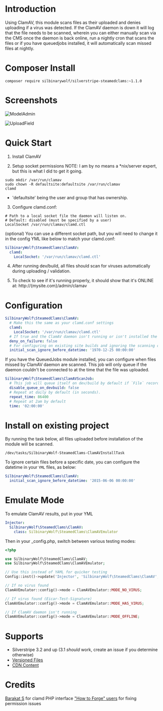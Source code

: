 # Introduction

Using ClamAV, this module scans files as their uploaded and denies uploading if a virus was detected. If the ClamAV daemon is down it will log
that the file needs to be scanned, wherein you can either manually scan via the CMS once the daemon is back online, run a
nightly cron that scans the files or if you have queuedjobs installed, it will automatically scan missed files at nightly.

# Composer Install

```
composer require silbinarywolf/silverstripe-steamedclams:~1.1.0
```

# Screenshots

![ModelAdmin](https://cloud.githubusercontent.com/assets/3859574/20911711/000abbd2-bbbe-11e6-9b93-f0490cc055f7.png)

![UploadField](https://cloud.githubusercontent.com/assets/3859574/20907335/b8459310-bba1-11e6-86d2-3a5f6cc6e959.jpg)

# Quick Start

1) Install ClamAV

2) Setup socket permissions
NOTE: I am by no means a *nix/server expert, but this is what I did to get it going.
```
sudo mkdir /var/run/clamav
sudo chown -R defaultsite:defaultsite /var/run/clamav
clamd
```
* 'defaultsite' being the user and group that has ownership.

3) Configure clamd.conf:
```
# Path to a local socket file the daemon will listen on.
# Default: disabled (must be specified by a user)
LocalSocket /var/run/clamav/clamd.ctl
```

(optional) You can use a different socket path, but you will need to change it in
the config YML like below to match your clamd.conf:
```yml
SilbinaryWolf\SteamedClams\ClamAV:
  clamd:
    LocalSocket: '/var/run/clamav/clamd.ctl'
```

4) After running dev/build, all files should scan for viruses automatically during uploading / validation.

5) To check to see if it's running properly, it should show that it's ONLINE at: http://{mysite.com}/admin/clamav

# Configuration

```yml
SilbinaryWolf\SteamedClams\ClamAV:
  # Make this the same as your clamd.conf settings
  clamd:
    LocalSocket: '/var/run/clamav/clamd.ctl'
  # If true and the ClamAV daemon isn't running or isn't installed the file will be denied as if it has a virus.
  deny_on_failure: false
  # For configuring on existing site builds and ignoring the scanning of pre-module install `File` records. 
  initial_scan_ignore_before_datetime: '1970-12-25 00:00:00'
```

If you have the QueuedJobs module installed, you can configure when files missed by ClamAV daemon are scanned.
This job will only queue if the daemon couldn't be connected to at the time that the file was uploaded.

```yml
SilbinaryWolf\SteamedClams\ClamAVScanJob:
  # This job will queue itself on dev/build by default if `File` records have been missed in scanning.
  disable_queue_on_devbuild: false
  # Repeat at daily by default (in seconds).
  repeat_time: 86400
  # Repeat at 2am by default
  time: '02:00:00'
```

# Install on existing project

By running the task below, all files uploaded before installation of the module will be
scanned.

```
/dev/tasks/SilbinaryWolf-SteamedClams-ClamAVInstallTask
```

To ignore certain files before a specific date, you can configure the datetime in your `YML` files, as below:

```yml
SilbinaryWolf\SteamedClams\ClamAV:
  initial_scan_ignore_before_datetime: '2015-06-06 00:00:00'
```


# Emulate Mode

To emulate ClamAV results, put in your YML

```yml
Injector:
  SilbinaryWolf\SteamedClams\ClamAV:
    class: SilbinaryWolf\SteamedClams\ClamAVEmulator
```

Then in your _config.php, switch between various testing modes:
```php
<?php

use SilbinaryWolf\SteamedClams\ClamAV;
use SilbinaryWolf\SteamedClams\ClamAVEmulator;

// Use this instead of YAML for quicker testing
Config::inst()->update('Injector', 'SilbinaryWolf\SteamedClams\ClamAV', array('class' => 'SilbinaryWolf\SteamedClams\ClamAVEmulator'));

// If no virus found
ClamAVEmulator::config()->mode = ClamAVEmulator::MODE_NO_VIRUS;

// If virus found (Eicar-Test-Signature)
ClamAVEmulator::config()->mode = ClamAVEmulator::MODE_HAS_VIRUS;

// If ClamAV daemon isn't running
ClamAVEmulator::config()->mode = ClamAVEmulator::MODE_OFFLINE;
```

# Supports
- Silverstripe 3.2 and up (3.1 *should* work, create an issue if you determine otherwise)
- [Versioned Files](https://github.com/silverstripe-australia/silverstripe-versionedfiles)
- [CDN Content](https://github.com/silverstripe-australia/silverstripe-cdncontent)

# Credits

[Barakat S](https://github.com/FileZ/php-clamd) for clamd PHP interface
["How to Forge" users](https://web.archive.org/web/20161124000346/https://www.howtoforge.com/community/threads/clamd-will-not-start.34559/) for fixing permission issues
